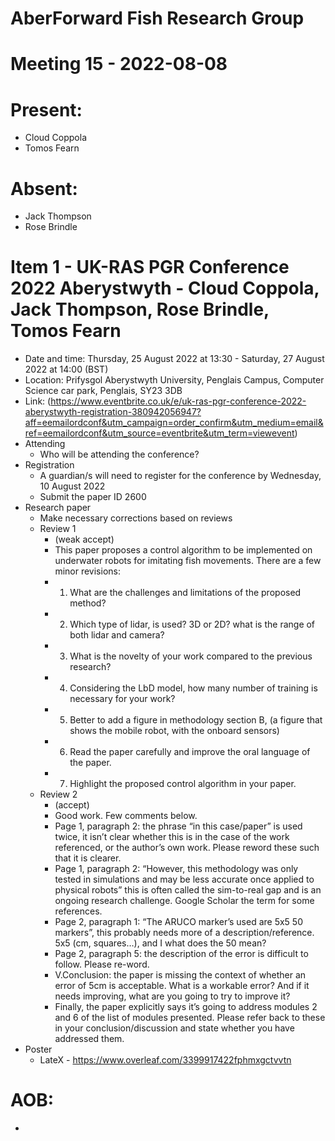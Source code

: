 # AberForward Fish Research Group 

# Meeting 15 - 2022-08-08

# Present:
* Cloud Coppola
* Tomos Fearn

# Absent:
* Jack Thompson
* Rose Brindle

# Item 1 - UK-RAS PGR Conference 2022 Aberystwyth - Cloud Coppola, Jack Thompson, Rose Brindle, Tomos Fearn 
* Date and time: Thursday, 25 August 2022 at 13:30 - Saturday, 27 August 2022 at 14:00 (BST)
* Location: Prifysgol Aberystwyth University, Penglais Campus, Computer Science car park, Penglais, SY23 3DB
* Link: (https://www.eventbrite.co.uk/e/uk-ras-pgr-conference-2022-aberystwyth-registration-380942056947?aff=eemailordconf&utm_campaign=order_confirm&utm_medium=email&ref=eemailordconf&utm_source=eventbrite&utm_term=viewevent) 
* Attending
  * Who will be attending the conference?
* Registration
  * A guardian/s will need to register for the conference by Wednesday, 10 August 2022
  * Submit the paper ID 2600
* Research paper
  * Make necessary corrections based on reviews 
  * Review 1
    * (weak accept)
    * This paper proposes a control algorithm to be implemented on underwater robots for imitating fish movements. There are a few minor revisions:
    * 1) What are the challenges and limitations of the proposed method?
    * 2) Which type of lidar, is used? 3D or 2D? what is the range of both lidar and camera?
    * 3)  What is the novelty of your work compared to the previous research?
    * 4)  Considering the LbD model, how many number of training is necessary for your work?
    * 5)  Better to add a figure in methodology section B, (a figure that shows the mobile robot, with the onboard sensors)
    * 6) Read the paper carefully and improve the oral language of the paper.
    * 7) Highlight the proposed control algorithm in your paper.
  * Review 2
    * (accept)
    * Good work. Few comments below.
    * Page 1, paragraph 2: the phrase “in this case/paper” is used twice, it isn’t clear whether this is in the case of the work referenced, or the author’s own work. Please reword these such that it is clearer.
    * Page 1, paragraph 2: “However, this methodology was only tested in simulations and may be less accurate once applied to physical robots” this is often called the sim-to-real gap and is an ongoing research challenge. Google Scholar the term for some references.
    * Page 2, paragraph 1: “The ARUCO marker’s used are 5x5 50 markers”, this probably needs more of a description/reference. 5x5 (cm, squares…), and I what does the 50 mean?
    * Page 2, paragraph 5: the description of the error is difficult to follow. Please re-word.
    * V.Conclusion: the paper is missing the context of whether an error of 5cm is acceptable. What is a workable error? And if it needs improving, what are you going to try to improve it?
    * Finally, the paper explicitly says it’s going to address modules 2 and 6 of the list of modules presented. Please refer back to these in your conclusion/discussion and state whether you have addressed them.
* Poster
  * LateX - https://www.overleaf.com/3399917422fphmxgctvvtn 

# AOB:
* 
